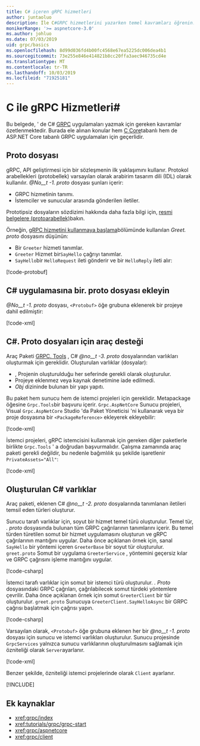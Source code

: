 ```yaml
---
title: C# içeren gRPC hizmetleri
author: juntaoluo
description: İle C#GRPC hizmetlerini yazarken temel kavramları öğrenin.
monikerRange: '>= aspnetcore-3.0'
ms.author: johluo
ms.date: 07/03/2019
uid: grpc/basics
ms.openlocfilehash: 8d99d036fd4b00fc4568e67ea5225dc006dea4b1
ms.sourcegitcommit: 73e255e846e414821b8cc20ffa3aec946735cd4e
ms.translationtype: MT
ms.contentlocale: tr-TR
ms.lasthandoff: 10/03/2019
ms.locfileid: "71925181"
---
```

# <a name="grpc-services-with-c"></a>C ile gRPC Hizmetleri\#

Bu belgede, ' de C# [GRPC](https://grpc.io/docs/guides/) uygulamaları yazmak için gereken kavramlar özetlenmektedir. Burada ele alınan konular hem [C Core](https://grpc.io/blog/grpc-stacks)tabanlı hem de ASP.NET Core tabanlı GRPC uygulamaları için geçerlidir.

## <a name="proto-file"></a>Proto dosyası

gRPC, API geliştirmesi için bir sözleşmenin ilk yaklaşımını kullanır. Protokol arabellekleri (protobellek) varsayılan olarak arabirim tasarım dili (IDL) olarak kullanılır. *@No__t -1. proto* dosyası şunları içerir:

* GRPC hizmetinin tanımı.
* İstemciler ve sunucular arasında gönderilen iletiler.

Prototipsiz dosyaların sözdizimi hakkında daha fazla bilgi için, [resmi belgelere (protoarabellek)](https://developers.google.com/protocol-buffers/docs/proto3)bakın.

Örneğin, [gRPC hizmetini kullanmaya başlama](xref:tutorials/grpc/grpc-start)bölümünde kullanılan *Greet. proto* dosyasını düşünün:

* Bir `Greeter` hizmeti tanımlar.
* `Greeter` Hizmet bir`SayHello` çağrıyı tanımlar.
* `SayHello`bir `HelloRequest` ileti gönderir ve bir `HelloReply` ileti alır:

[!code-protobuf[](~/tutorials/grpc/grpc-start/sample/GrpcGreeter/Protos/greet.proto)]

## <a name="add-a-proto-file-to-a-c-app"></a>C\# uygulamasına bir. proto dosyası ekleyin

*@No__t -1. proto* dosyası, `<Protobuf>` öğe grubuna eklenerek bir projeye dahil edilmiştir:

[!code-xml[](~/tutorials/grpc/grpc-start/sample/GrpcGreeter/GrpcGreeter.csproj?highlight=2&range=7-9)]

## <a name="c-tooling-support-for-proto-files"></a>C#. Proto dosyaları için araç desteği

Araç Paketi [GRPC. Tools](https://www.nuget.org/packages/Grpc.Tools/) , C# *@no__t -3. proto* dosyalarından varlıkları oluşturmak için gereklidir. Oluşturulan varlıklar (dosyalar):

* , Projenin oluşturulduğu her seferinde gerekli olarak oluşturulur.
* Projeye eklenmez veya kaynak denetimine iade edilmedi.
* *Obj* dizininde bulunan bir yapı yapıtı.

Bu paket hem sunucu hem de istemci projeleri için gereklidir. Metapackage öğesine `Grpc.Tools`bir başvuru içerir. `Grpc.AspNetCore` Sunucu projeleri, Visual `Grpc.AspNetCore` Studio 'da Paket Yöneticisi 'ni kullanarak veya bir proje dosyasına bir `<PackageReference>` ekleyerek ekleyebilir:

[!code-xml[](~/tutorials/grpc/grpc-start/sample/GrpcGreeter/GrpcGreeter.csproj?highlight=1&range=12)]

İstemci projeleri, gRPC istemcisini kullanmak için gereken diğer paketlerle birlikte `Grpc.Tools` ' a doğrudan başvurmalıdır. Çalışma zamanında araç paketi gerekli değildir, bu nedenle bağımlılık şu şekilde işaretlenir `PrivateAssets="All"`:

[!code-xml[](~/tutorials/grpc/grpc-start/sample/GrpcGreeterClient/GrpcGreeterClient.csproj?highlight=3&range=9-11)]

## <a name="generated-c-assets"></a>Oluşturulan C# varlıklar

Araç paketi, eklenen C# *@no__t -2. proto* dosyalarında tanımlanan iletileri temsil eden türleri oluşturur.

Sunucu tarafı varlıklar için, soyut bir hizmet temel türü oluşturulur. Temel tür, *. proto* dosyasında bulunan tüm GRPC çağrılarının tanımlarını içerir. Bu temel türden türetilen somut bir hizmet uygulamasını oluşturun ve gRPC çağrılarının mantığını uygular. Daha önce açıklanan örnek için, sanal `SayHello` bir yöntemi içeren `GreeterBase` bir soyut tür oluşturulur. `greet.proto` Somut bir uygulama `GreeterService` , yöntemini geçersiz kılar ve GRPC çağrısını işleme mantığını uygular.

[!code-csharp[](~/tutorials/grpc/grpc-start/sample/GrpcGreeter/Services/GreeterService.cs?name=snippet)]

İstemci tarafı varlıklar için somut bir istemci türü oluşturulur. *. Proto* dosyasındaki GRPC çağrıları, çağrılabilecek somut türdeki yöntemlere çevrilir. Daha önce açıklanan örnek için somut `GreeterClient` bir tür oluşturulur. `greet.proto` Sunucuya `GreeterClient.SayHelloAsync` bir GRPC çağrısı başlatmak için çağrısı yapın.

[!code-csharp[](~/tutorials/grpc/grpc-start/sample/GrpcGreeterClient/Program.cs?name=snippet)]

Varsayılan olarak, `<Protobuf>` öğe grubuna eklenen her bir *@no__t -1. proto* dosyası için sunucu ve istemci varlıkları oluşturulur. Sunucu projesinde `GrpcServices` yalnızca sunucu varlıklarının oluşturulmasını sağlamak için özniteliği olarak `Server`ayarlanır.

[!code-xml[](~/tutorials/grpc/grpc-start/sample/GrpcGreeter/GrpcGreeter.csproj?highlight=2&range=7-9)]

Benzer şekilde, özniteliği istemci projelerinde olarak `Client` ayarlanır.

[!INCLUDE[](~/includes/gRPCazure.md)]

## <a name="additional-resources"></a>Ek kaynaklar

* <xref:grpc/index>
* <xref:tutorials/grpc/grpc-start>
* <xref:grpc/aspnetcore>
* <xref:grpc/client>
